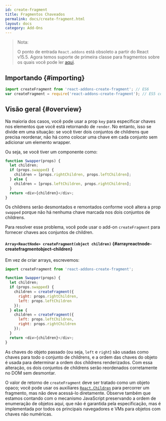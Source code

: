 ```yaml
---
id: create-fragment
title: Fragmentos Chaveados
permalink: docs/create-fragment.html
layout: docs
category: Add-Ons
---
```


> Nota:
>
> O ponto de entrada `React.addons` está obsoleto a partir do React v15.5. Agora temos suporte de primeira classe para fragmentos sobre os quais você pode ler [aqui](/docs/fragments.html).

## Importando {#importing}

```javascript
import createFragment from 'react-addons-create-fragment'; // ES6
var createFragment = require('react-addons-create-fragment'); // ES5 com npm
```

## Visão geral {#overview}

Na maioria dos casos, você pode usar a prop `key` para especificar chaves nos elementos que você está retornando de `render`. No entanto, isso se divide em uma situação: se você tiver dois conjuntos de childrens que precisa reordenar, não há como colocar uma chave em cada conjunto sem adicionar um elemento wrapper.

Ou seja, se você tiver um componente como:

```js
function Swapper(props) {
  let children;
  if (props.swapped) {
    children = [props.rightChildren, props.leftChildren];
  } else {
    children = [props.leftChildren, props.rightChildren];
  }
  return <div>{children}</div>;
}
```

Os childrens serão desmontados e remontados conforme você altera a prop `swapped` porque não há nenhuma chave marcada nos dois conjuntos de childrens.

Para resolver esse problema, você pode usar o add-on `createFragment` para fornecer chaves aos conjuntos de children.

#### `Array<ReactNode> createFragment(object children)` {#arrayreactnode-createfragmentobject-children}

Em vez de criar arrays, escrevemos:

```javascript
import createFragment from 'react-addons-create-fragment';

function Swapper(props) {
  let children;
  if (props.swapped) {
    children = createFragment({
      right: props.rightChildren,
      left: props.leftChildren
    });
  } else {
    children = createFragment({
      left: props.leftChildren,
      right: props.rightChildren
    });
  }
  return <div>{children}</div>;
}
```

As chaves do objeto passado (ou seja, `left` e `right`) são usadas como chaves para todo o conjunto de childrens, e a ordem das chaves do objeto é usada para determinar a ordem dos childrens renderizados. Com essa alteração, os dois conjuntos de childrens serão reordenados corretamente no DOM sem desmontar.

O valor de retorno de `createFragment` deve ser tratado como um objeto opaco; você pode usar os auxiliares [`React.Children`](/docs/react-api.html#react.children) para percorrer um fragmento, mas não deve acessá-lo diretamente. Observe também que estamos contando com o mecanismo JavaScript preservando a ordem de enumeração de objetos aqui, que não é garantida pela especificação, mas é implementada por todos os principais navegadores e VMs para objetos com chaves não numéricas.
